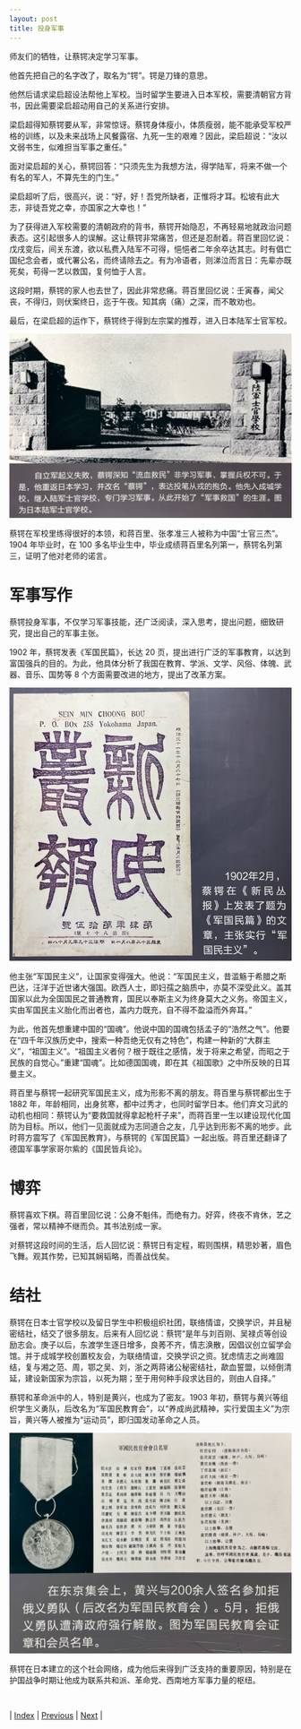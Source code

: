 ```yaml
---
layout: post
title: 投身军事
---
```


师友们的牺牲，让蔡锷决定学习军事。

他首先把自己的名字改了，取名为“锷”。锷是刀锋的意思。

他然后请求梁启超设法帮他上军校。当时留学生要进入日本军校，需要清朝官方背书，因此需要梁启超动用自己的关系进行安排。

梁启超得知蔡锷要从军，非常惊讶。蔡锷身体瘦小，体质瘦弱，能不能承受军校严格的训练，以及未来战场上风餐露宿、九死一生的艰难？因此，梁启超说：“汝以文弱书生，似难担当军事之重任。”

面对梁启超的关心，蔡锷回答：“只须先生为我想方法，得学陆军，将来不做一个有名的军人，不算先生的门生。”

梁启超听了后，很高兴，说：“好，好！吾党所缺者，正惟将才耳。松坡有此大志，非徒吾党之幸，亦国家之大幸也！”

为了获得进入军校需要的清朝政府的背书，蔡锷开始隐忍，不再轻易地就政治问题表态。这引起很多人的误解。这让蔡锷非常痛苦，但还是忍耐着。蒋百里回忆说：戊戌变后，间关东渡，欲以私费入陆军不可得，悒悒者二年余卒达其志。时有倡亡国纪念会者，或代署公名，而终请除去之。有为冷语者，则涕泣而言日：先辈亦既死矣，苟得一艺以救国，复何恤于人言。

这段时期，蔡锷的家人也去世了，因此非常悲痛。蒋百里回忆说：壬寅春，闻父丧，不得归，则伏案终日，迄于午夜。知其病（痛）之深，而不敢劝也。

最后，在梁启超的运作下，蔡锷终于得到左宗棠的推荐，进入日本陆军士官军校。

![陆军士官学校](fig/3-5-3.jpeg "陆军士官学校")

蔡锷在军校里练得很好的本领，和蒋百里、张孝准三人被称为中国“士官三杰”。1904 年毕业时，在 100 多名毕业生中，毕业成绩蒋百里名列第一，蔡锷名列第三，证明了他对老师的诺言。

# 军事写作

蔡锷投身军事，不仅学习军事技能，还广泛阅读，深入思考，提出问题，细致研究，提出自己的军事主张。

1902 年，蔡锷发表《军国民篇》，长达 20 页，提出进行广泛的军事教育，以达到富国强兵的目的。为此，他具体分析了我国在教育、学派、文学、风俗、体魄、武器、音乐、国势等 8 个方面需要改进的地方，提出了改革方案。

![军国民篇](fig/3-5-0.jpeg "军国民篇")

他主张“军国民主义”，让国家变得强大。他说：“军国民主义，昔滥觞于希腊之斯巴达，汪洋于近世诸大强国。欧西人士，即妇孺之脑质中，亦莫不深受此义。盖其国家以此为全国国民之普通教育，国民以奉斯主义为终身莫大之义务。帝国主义，实由军国民主义胎化而出者也，盖内力既充，自不得不盈溢而外奔耳。”

为此，他首先想重建中国的“国魂”。他说中国的国魂包括孟子的“浩然之气”。他要在“四千年汉族历史中，搜索一种吾绝无仅有之特色”，构建一种新的“大群主义”，“祖国主义”。“祖国主义者何？根于既往之感情，发于将来之希望，而昭之于民族的自觉心。”重建“国魂”。比如德国国魂，即在其《祖国歌》之中所反映的日耳曼主义。

蒋百里与蔡锷一起研究军国民主义，成为形影不离的朋友。蒋百里与蔡锷都出生于 1882 年，年龄相同，出身贫寒，都中过秀才，也同时留学日本。他们弃文习武的动机也相同：蔡锷认为“要救国就得拿起枪杆子来”，而蒋百里一生以建设现代化国防为目标。所以，他们一见面就成为志同道合之友，几乎达到形影不离的地步。此时蒋方震写了《军国民教育》，与蔡锷的《军国民篇》一起出版。蒋百里还翻译了德国军事学家哥尔紫的《国民皆兵论》。

# 博弈

蔡锷喜欢下棋。蒋百里回忆说：公身不魁伟，而绝有力。好弈，终夜不肯休，艺之强者，常以精神不继而负。其书法别成一家。

对蔡锷这段时间的生活，后人回忆说：蔡锷日有定程，暇则围棋，精思妙著，眉色飞舞。观其作势，已知其娴韬略，而善战伐矣。

# 结社

蔡锷在日本士官学校以及留日学生中积极组织社团，联络情谊，交换学识，并且秘密结社，结交了很多朋友。后来有人回忆说：蔡锷“是年与刘百刚、吴禄贞等创设励志会。庚子以后，东渡学生逐日增多，良莠不齐，情志涣散，因倡议创立留学会馆。并于成城学校创置校友会，为联络情谊，交换学识之资。犹虑情志之尚难固结，复与湘之范、周，鄂之吴、刘，浙之两蒋诸公秘密结社，歃血誓盟，以倾倒清延，建设新国家为宗旨，以死为期；至于用何种手段求达目的，则由人自择。”

蔡锷和革命派中的人，特别是黄兴，也成为了密友。1903 年初，蔡锷与黄兴等组织学生义勇队，后改名为“军国民教育会”，以“养成尚武精神，实行爱国主义”为宗旨，黄兴等人被推为“运动员”，即归国发动革命之人员。

![军国民教育会](fig/3-5-1.jpeg "军国民教育会")

蔡锷在日本建立的这个社会网络，成为他后来得到广泛支持的重要原因，特别是在护国战争时期让他成为联系共和派、革命党、西南地方军事力量的枢纽。

<br/>

| [Index](./) | [Previous](3-4-zili) | [Next](3-7-write) |

